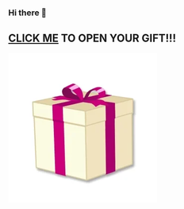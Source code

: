 ### Hi there 👋

## <a href="https://b57a7485ca9b9514b7cac793f258d0ef.m.pipedream.net">CLICK ME</a> TO OPEN YOUR GIFT!!!

<img src="gift.webp">
